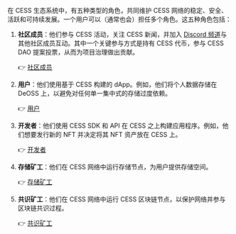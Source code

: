 在 CESS 生态系统中，有五种类型的角色，共同维护 CESS 网络的稳定、安全、活跃和可持续发展。一个用户可以（通常也会）担任多个角色。这五种角色包括：

1. **社区成员**：他们参与 CESS 活动，关注 CESS 新闻，并加入 [Discord 频道](https://discord.gg/cess)与其他社区成员互动。其中一个关键参与方式是持有 CESS 代币，参与 CESS DAO 提案投票，从而为项目治理做出贡献。

   👉 [社区成员](community/README.md)

2. **用户**：他们使用基于 CESS 构建的 dApp。例如，他们将个人数据存储在 DeOSS 上，以避免对任何单一集中式的存储过度依赖。

   👉 [用户](user/README.md)

3. **开发者**：他们使用 CESS SDK 和 API 在 CESS 之上构建应用程序。例如，他们想要发行新的 NFT 并决定将其 NFT 资产放在 CESS 上。

   👉 [开发者](developer/README.md)

4. **存储矿工**：他们在 CESS 网络中运行存储节点，为用户提供存储空间。

   👉 [存储矿工](storage-miner/README.md)

5. **共识矿工**：他们在 CESS 网络中运行 CESS 区块链节点，以保护网络并参与区块链共识过程。

   👉 [共识矿工](consensus-miner/README.md)
